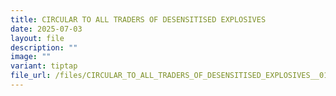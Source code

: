 ```yaml
---
title: CIRCULAR TO ALL TRADERS OF DESENSITISED EXPLOSIVES
date: 2025-07-03
layout: file
description: ""
image: ""
variant: tiptap
file_url: /files/CIRCULAR_TO_ALL_TRADERS_OF_DESENSITISED_EXPLOSIVES__010725_.pdf
---
```

